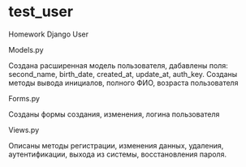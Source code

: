 # test_user
Homework Django User 

<p>Models.py</p> 

Создана расширенная модель пользователя, дабавлены поля: second_name, birth_date, created_at, update_at, auth_key.
Созданы методы вывода инициалов, полного ФИО, возраста пользователя

<p>Forms.py</p>
Созданы формы создания, изменения, логина пользователя

<p>Views.py</p>
Описаны методы регистрации, изменения данных, удаления, аутентификации, выхода из системы, восстановления пароля.

